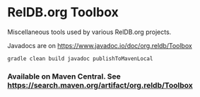 RelDB.org Toolbox
=================

Miscellaneous tools used by various RelDB.org projects.

Javadocs are on https://www.javadoc.io/doc/org.reldb/Toolbox

```
gradle clean build javadoc publishToMavenLocal
```

### Available on Maven Central. See https://search.maven.org/artifact/org.reldb/Toolbox ###
